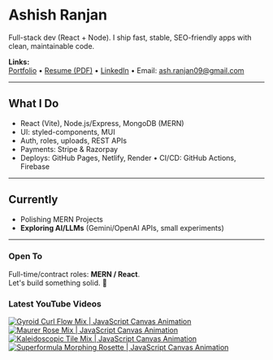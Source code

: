 # Ashish Ranjan

Full-stack dev (React + Node). I ship fast, stable, SEO-friendly apps with clean, maintainable code.

**Links:**  
[Portfolio](https://www.ashishranjan.net) • 
[Resume (PDF)](https://github.com/a2rp/resume/releases/latest/download/Ashish_Ranjan_Resume.pdf) • 
[LinkedIn](https://www.linkedin.com/in/aashishranjan/) • 
Email: ash.ranjan09@gmail.com

---

## What I Do
- React (Vite), Node.js/Express, MongoDB (MERN)
- UI: styled-components, MUI
- Auth, roles, uploads, REST APIs
- Payments: Stripe & Razorpay
- Deploys: GitHub Pages, Netlify, Render • CI/CD: GitHub Actions, Firebase

---

## Currently
- Polishing MERN Projects
- **Exploring AI/LLMs** (Gemini/OpenAI APIs, small experiments)

---

### Open To
Full-time/contract roles: **MERN / React**.  
Let's build something solid. 🚀

### Latest YouTube Videos
<p align="left">

<!-- BEGIN YOUTUBE-CARDS -->
[![Gyroid Curl Flow Mix | JavaScript Canvas Animation](https://ytcards.demolab.com/?id=C8Su4qdwVOw&title=Gyroid+Curl+Flow+Mix+%7C+JavaScript+Canvas+Animation&lang=en&timestamp=1762000122&background_color=%230d1117&title_color=%23ffffff&stats_color=%23b3b3b3&max_title_lines=2&width=360&border_radius=10 "Gyroid Curl Flow Mix | JavaScript Canvas Animation")](https://www.youtube.com/shorts/C8Su4qdwVOw)
[![Maurer Rose Mix | JavaScript Canvas Animation](https://ytcards.demolab.com/?id=jRAYSIiCm4s&title=Maurer+Rose+Mix+%7C+JavaScript+Canvas+Animation&lang=en&timestamp=1761999045&background_color=%230d1117&title_color=%23ffffff&stats_color=%23b3b3b3&max_title_lines=2&width=360&border_radius=10 "Maurer Rose Mix | JavaScript Canvas Animation")](https://www.youtube.com/shorts/jRAYSIiCm4s)
[![Kaleidoscopic Tile Mix | JavaScript Canvas Animation](https://ytcards.demolab.com/?id=4Bc3doIea08&title=Kaleidoscopic+Tile+Mix+%7C+JavaScript+Canvas+Animation&lang=en&timestamp=1761991154&background_color=%230d1117&title_color=%23ffffff&stats_color=%23b3b3b3&max_title_lines=2&width=360&border_radius=10 "Kaleidoscopic Tile Mix | JavaScript Canvas Animation")](https://www.youtube.com/shorts/4Bc3doIea08)
[![Superformula Morphing Rosette | JavaScript Canvas Animation](https://ytcards.demolab.com/?id=ADIout73_Tc&title=Superformula+Morphing+Rosette+%7C+JavaScript+Canvas+Animation&lang=en&timestamp=1761990299&background_color=%230d1117&title_color=%23ffffff&stats_color=%23b3b3b3&max_title_lines=2&width=360&border_radius=10 "Superformula Morphing Rosette | JavaScript Canvas Animation")](https://www.youtube.com/shorts/ADIout73_Tc)
<!-- END YOUTUBE-CARDS -->

</p>
